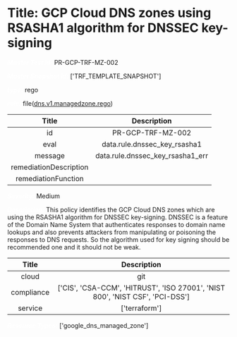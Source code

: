 



# Title: GCP Cloud DNS zones using RSASHA1 algorithm for DNSSEC key-signing


***<font color="white">Master Test Id:</font>*** PR-GCP-TRF-MZ-002

***<font color="white">Master Snapshot Id:</font>*** ['TRF_TEMPLATE_SNAPSHOT']

***<font color="white">type:</font>*** rego

***<font color="white">rule:</font>*** file([dns.v1.managedzone.rego])  
  
  
  
  

|Title|Description|
| :---: | :---: |
|id|PR-GCP-TRF-MZ-002|
|eval|data.rule.dnssec_key_rsasha1|
|message|data.rule.dnssec_key_rsasha1_err|
|remediationDescription||
|remediationFunction||


***<font color="white">Severity:</font>*** Medium

***<font color="white">Description:</font>*** This policy identifies the GCP Cloud DNS zones which are using the RSASHA1 algorithm for DNSSEC key-signing. DNSSEC is a feature of the Domain Name System that authenticates responses to domain name lookups and also prevents attackers from manipulating or poisoning the responses to DNS requests. So the algorithm used for key signing should be recommended one and it should not be weak.  
  
  

|Title|Description|
| :---: | :---: |
|cloud|git|
|compliance|['CIS', 'CSA-CCM', 'HITRUST', 'ISO 27001', 'NIST 800', 'NIST CSF', 'PCI-DSS']|
|service|['terraform']|


***<font color="white">Resource Types:</font>*** ['google_dns_managed_zone']


[dns.v1.managedzone.rego]: https://github.com/prancer-io/prancer-compliance-test/tree/master/google/terraform/dns.v1.managedzone.rego
